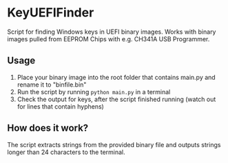 # KeyUEFIFinder
Script for finding Windows keys in UEFI binary images. Works with binary images pulled from EEPROM Chips with e.g. CH341A USB Programmer.

## Usage
1. Place your binary image into the root folder that contains main.py and rename it to "binfile.bin"
2. Run the script by running  ```python main.py``` in a terminal
3. Check the output for keys, after the script finished running (watch out for lines that contain hyphens)

## How does it work?
The script extracts strings from the provided binary file and outputs strings longer than 24 characters to the terminal.
